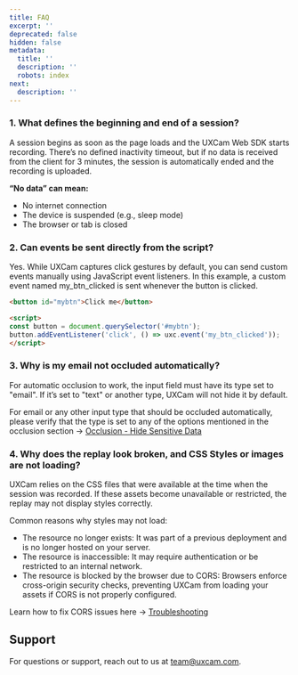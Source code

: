 ```yaml
---
title: FAQ
excerpt: ''
deprecated: false
hidden: false
metadata:
  title: ''
  description: ''
  robots: index
next:
  description: ''
---
```

### 1. What defines the beginning and end of a session?

A session begins as soon as the page loads and the UXCam Web SDK starts recording. There’s no defined inactivity timeout, but if no data is received from the client for 3 minutes, the session is automatically ended and the recording is uploaded.

**“No data” can mean:**

* No internet connection
* The device is suspended (e.g., sleep mode)
* The browser or tab is closed

### 2. Can events be sent directly from the script?

Yes. While UXCam captures click gestures by default, you can send custom events manually using JavaScript event listeners. In this example, a custom event named my\_btn\_clicked is sent whenever the button is clicked.

```html
<button id="mybtn">Click me</button>

<script>
const button = document.querySelector('#mybtn');
button.addEventListener('click', () => uxc.event('my_btn_clicked'));
</script>
```

### 3. Why is my email not occluded automatically?

For automatic occlusion to work, the input field must have its type set to "email". If it’s set to "text" or another type, UXCam will not hide it by default.

For email or any other input type that should be occluded automatically, please verify that the type is set to any of the options mentioned in the occlusion section → [Occlusion - Hide Sensitive Data](occlusion#)

### 4. Why does the replay look broken, and CSS Styles or images are not loading?

UXCam relies on the CSS files that were available at the time when the session was recorded. If these assets become unavailable or restricted, the replay may not display styles correctly.

Common reasons why styles may not load:

* The resource no longer exists: It was part of a previous deployment and is no longer hosted on your server.
* The resource is inaccessible: It may require authentication or be restricted to an internal network.
* The resource is blocked by the browser due to CORS: Browsers enforce cross-origin security checks, preventing UXCam from loading your assets if CORS is not properly configured.

Learn how to fix CORS issues here → [Troubleshooting](troubleshooting#)

## Support

For questions or support, reach out to us at [team@uxcam.com](mailto:team@uxcam.com).